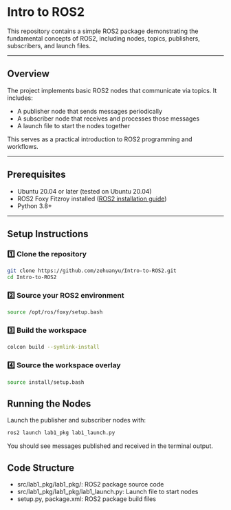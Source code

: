 # Intro to ROS2

This repository contains a simple ROS2 package demonstrating the fundamental concepts of ROS2, including nodes, topics, publishers, subscribers, and launch files.

---

## Overview

The project implements basic ROS2 nodes that communicate via topics. It includes:

- A publisher node that sends messages periodically  
- A subscriber node that receives and processes those messages  
- A launch file to start the nodes together  

This serves as a practical introduction to ROS2 programming and workflows.

---

## Prerequisites

- Ubuntu 20.04 or later (tested on Ubuntu 20.04)  
- ROS2 Foxy Fitzroy installed ([ROS2 installation guide](https://docs.ros.org/en/foxy/Installation.html))  
- Python 3.8+  

---

## Setup Instructions

### :one: Clone the repository

```bash
git clone https://github.com/zehuanyu/Intro-to-ROS2.git
cd Intro-to-ROS2
```

### :two: Source your ROS2 environment

```bash
source /opt/ros/foxy/setup.bash
```

### :three: Build the workspace

```bash
colcon build --symlink-install
```
### :four: Source the workspace overlay

```bash
source install/setup.bash
```
## Running the Nodes

Launch the publisher and subscriber nodes with:

```bash
ros2 launch lab1_pkg lab1_launch.py
```

You should see messages published and received in the terminal output.

## Code Structure
- src/lab1_pkg/lab1_pkg/: ROS2 package source code
- src/lab1_pkg/lab1_pkg/lab1_launch.py: Launch file to start nodes
- setup.py, package.xml: ROS2 package build files


